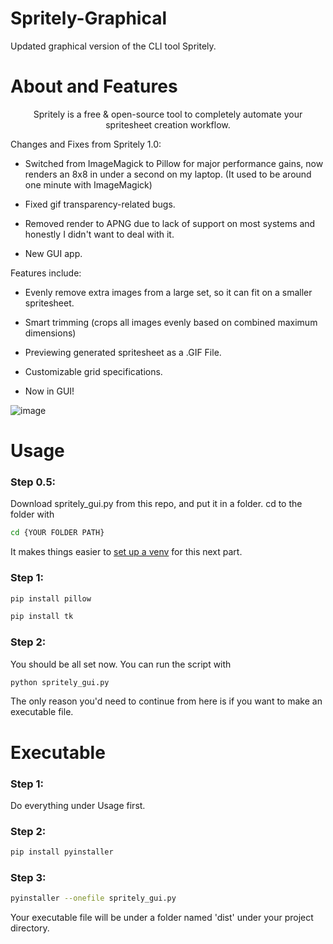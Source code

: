 # Spritely-Graphical
Updated graphical version of the CLI tool Spritely.

# About and Features
</p>
<p align="center">
Spritely is a free & open-source tool to completely automate your spritesheet creation workflow. 

Changes and Fixes from Spritely 1.0:

- Switched from ImageMagick to Pillow for major performance gains, now renders an 8x8 in under a second on my laptop. (It used to be around one minute with ImageMagick)

- Fixed gif transparency-related bugs.

- Removed render to APNG due to lack of support on most systems and honestly I didn't want to deal with it.

- New GUI app.

Features include:

- Evenly remove extra images from a large set, so it can fit on a smaller spritesheet.

- Smart trimming (crops all images evenly based on combined maximum dimensions)

- Previewing generated spritesheet as a .GIF File.

- Customizable grid specifications.

- Now in GUI!

![image](https://github.com/user-attachments/assets/25b46973-1da1-4466-a76a-a174c305f3bc)

# Usage

### Step 0.5:

Download spritely_gui.py from this repo, and put it in a folder. cd to the folder with
```sh
cd {YOUR FOLDER PATH}
```

It makes things easier to [set up a venv](https://packaging.python.org/en/latest/guides/installing-using-pip-and-virtual-environments/) for this next part.

### Step 1:

```sh
pip install pillow
```

```sh
pip install tk
```


### Step 2:

You should be all set now. You can run the script with

```sh
python spritely_gui.py
```


The only reason you'd need to continue from here is if you want to make an executable file.

# Executable

### Step 1: 

Do everything under Usage first.

### Step 2:

```sh
pip install pyinstaller
```

### Step 3:

```sh
pyinstaller --onefile spritely_gui.py
```

Your executable file will be under a folder named 'dist' under your project directory.
